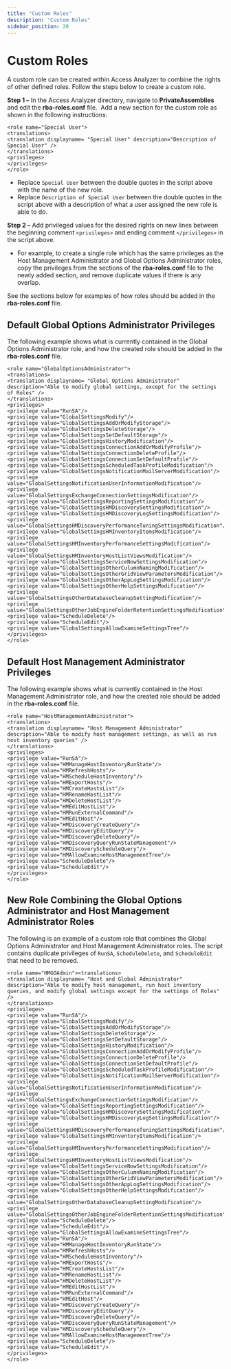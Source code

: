 ```yaml
---
title: "Custom Roles"
description: "Custom Roles"
sidebar_position: 20
---
```


# Custom Roles

A custom role can be created within Access Analyzer to combine the rights of other defined roles.
Follow the steps below to create a custom role.

**Step 1 –** In the Access Analyzer directory, navigate to **PrivateAssemblies** and edit the
**rba-roles.conf** file.  Add a new section for the custom role as shown in the following
instructions:

```
<role name="Special User">
<translations>
<translation displayname= "Special User" description="Description of Special User" />
</translations>
<privileges>
</privileges>
</role>
```

- Replace `Special User` between the double quotes in the script above with the name of the new
  role.
- Replace `Description of Special User` between the double quotes in the script above with a
  description of what a user assigned the new role is able to do.

**Step 2 –** Add privileged values for the desired rights on new lines between the beginning comment
`<privileges>` and ending comment `</privileges>` in the script above.

- For example, to create a single role which has the same privileges as the Host Management
  Administrator and Global Options Administrator roles, copy the privileges from the sections of the
  **rba-roles.conf** file to the newly added section, and remove duplicate values if there is any
  overlap.

See the sections below for examples of how roles should be added in the **rba-roles.conf** file.

## Default Global Options Administrator Privileges

The following example shows what is currently contained in the Global Options Administrator role,
and how the created role should be added in the **rba-roles.conf** file.

```
<role name="GlobalOptionsAdministrator">
<translations>
<translation displayname= "Global Options Administrator" description="Able to modify global settings, except for the settings of Roles" />
</translations>
<privileges>
<privilege value="RunSA"/>
<privilege value="GlobalSettingsModify"/>   
<privilege value="GlobalSettingsAddOrModifyStorage"/>
<privilege value="GlobalSettingsDeleteStorage"/>
<privilege value="GlobalSettingsSetDefaultStorage"/>
<privilege value="GlobalSettingsHistoryModification"/>
<privilege value="GlobalSettingsConnectionAddOrModifyProfile"/>
<privilege value="GlobalSettingsConnectionDeleteProfile"/>
<privilege value="GlobalSettingsConnectionSetDefaultProfile"/>
<privilege value="GlobalSettingsScheduledTaskProfileModification"/>
<privilege value="GlobalSettingsNotificationMailServerModification"/>
<privilege value="GlobalSettingsNotificationUserInformationModification"/>
<privilege value="GlobalSettingsExchangeConnectionSettingsModification"/>
<privilege value="GlobalSettingsReportingSettingsModification"/>
<privilege value="GlobalSettingsHMDiscoverySettingsModification"/>
<privilege value="GlobalSettingsHMDiscoveryLogSettingsModification"/>
<privilege value="GlobalSettingsHMDiscoveryPerformanceTuningSettingsModification"/>
<privilege value="GlobalSettingsHMInventoryItemsModification"/>
<privilege value="GlobalSettingsHMInventoryPerformanceSettingsModification"/>
<privilege value="GlobalSettingsHMInventoryHostListViewsModification"/>
<privilege value="GlobalSettingsServiceNowSettingsModification"/>
<privilege value="GlobalSettingsOtherCulumnNamingModification"/>
<privilege value="GlobalSettingsOtherGridViewParametersModification"/>
<privilege value="GlobalSettingsOtherAppLogSettingsModification"/>
<privilege value="GlobalSettingsOtherHelpSettingsModification"/>
<privilege value="GlobalSettingsOtherDatabaseCleanupSettingModification"/>
<privilege value="GlobalSettingsOtherJobEngineFolderRetentionSettingsModification"/>
<privilege value="ScheduleDelete"/>
<privilege value="ScheduleEdit"/>
<privilege value="GlobalSettingsAllowExamineSettingsTree"/>
</privileges>
</role>
```

## Default Host Management Administrator Privileges

The following example shows what is currently contained in the Host Management Administrator role,
and how the created role should be added in the **rba-roles.conf** file.

```
<role name="HostManagementAdministrator">
<translations>
<translation displayname= "Host Management Administrator" description="Able to modify host management settings, as well as run host inventory queries" />
</translations>
<privileges>
<privilege value="RunSA"/>
<privilege value="HMManageHostInventoryRunState"/>
<privilege value="HMRefreshHosts"/>
<privilege value="HMScheduleHostInventory"/>
<privilege value="HMExportHosts"/>
<privilege value="HMCreateHostsList"/>
<privilege value="HMRenameHostList"/>
<privilege value="HMDeleteHostList"/>
<privilege value="HMEditHostList"/>
<privilege value="HMRunExternalCommand"/>
<privilege value="HMEditHost"/>
<privilege value="HMDiscoveryCreateQuery"/>
<privilege value="HMDiscoveryEditQuery"/>
<privilege value="HMDiscoveryDeleteQuery"/>
<privilege value="HMDiscoveryQueryRunStateManagement"/>
<privilege value="HMDiscoveryScheduleQuery"/>
<privilege value="HMAllowExamineHostManagementTree"/>
<privilege value="ScheduleDelete"/>
<privilege value="ScheduleEdit"/>
</privileges>
</role>
```

## New Role Combining the Global Options Administrator and Host Management Administrator Roles

The following is an example of a custom role that combines the Global Options Administrator and Host
Management Administrator roles. The script contains duplicate privileges of `RunSA`,
`ScheduleDelete`, and `ScheduleEdit` that need to be removed.

```
<role name="HMGOAdmin"><translations>
<translation displayname= "Host and Global Administrator" description="Able to modify host management, run host inventory queries, and modify global settings except for the settings of Roles" /> 
</translations>
<privileges>
<privilege value="RunSA"/>
<privilege value="GlobalSettingsModify"/>         
<privilege value="GlobalSettingsAddOrModifyStorage"/>
<privilege value="GlobalSettingsDeleteStorage"/>
<privilege value="GlobalSettingsSetDefaultStorage"/>
<privilege value="GlobalSettingsHistoryModification"/>
<privilege value="GlobalSettingsConnectionAddOrModifyProfile"/>
<privilege value="GlobalSettingsConnectionDeleteProfile"/>
<privilege value="GlobalSettingsConnectionSetDefaultProfile"/>
<privilege value="GlobalSettingsScheduledTaskProfileModification"/>
<privilege value="GlobalSettingsNotificationMailServerModification"/>
<privilege value="GlobalSettingsNotificationUserInformationModification"/>
<privilege value="GlobalSettingsExchangeConnectionSettingsModification"/>
<privilege value="GlobalSettingsReportingSettingsModification"/>
<privilege value="GlobalSettingsHMDiscoverySettingsModification"/>
<privilege value="GlobalSettingsHMDiscoveryLogSettingsModification"/>
<privilege value="GlobalSettingsHMDiscoveryPerformanceTuningSettingsModification"/>
<privilege value="GlobalSettingsHMInventoryItemsModification"/>
<privilege value="GlobalSettingsHMInventoryPerformanceSettingsModification"/>
<privilege value="GlobalSettingsHMInventoryHostListViewsModification"/>
<privilege value="GlobalSettingsServiceNowSettingsModification"/>
<privilege value="GlobalSettingsOtherCulumnNamingModification"/>
<privilege value="GlobalSettingsOtherGridViewParametersModification"/>
<privilege value="GlobalSettingsOtherAppLogSettingsModification"/>
<privilege value="GlobalSettingsOtherHelpSettingsModification"/>
<privilege value="GlobalSettingsOtherDatabaseCleanupSettingModification"/>
<privilege value="GlobalSettingsOtherJobEngineFolderRetentionSettingsModification"/>
<privilege value="ScheduleDelete"/>
<privilege value="ScheduleEdit"/>
<privilege value="GlobalSettingsAllowExamineSettingsTree"/>
<privilege value="RunSA"/>
<privilege value="HMManageHostInventoryRunState"/>
<privilege value="HMRefreshHosts"/>
<privilege value="HMScheduleHostInventory"/>
<privilege value="HMExportHosts"/>
<privilege value="HMCreateHostsList"/>
<privilege value="HMRenameHostList"/>
<privilege value="HMDeleteHostList"/>
<privilege value="HMEditHostList"/>
<privilege value="HMRunExternalCommand"/>
<privilege value="HMEditHost"/>
<privilege value="HMDiscoveryCreateQuery"/>
<privilege value="HMDiscoveryEditQuery"/>
<privilege value="HMDiscoveryDeleteQuery"/>
<privilege value="HMDiscoveryQueryRunStateManagement"/>
<privilege value="HMDiscoveryScheduleQuery"/>
<privilege value="HMAllowExamineHostManagementTree"/>
<privilege value="ScheduleDelete"/>
<privilege value="ScheduleEdit"/>
</privileges>
</role>
```
